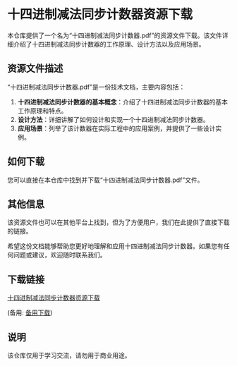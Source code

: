 # 十四进制减法同步计数器资源下载

本仓库提供了一个名为“十四进制减法同步计数器.pdf”的资源文件下载。该文件详细介绍了十四进制减法同步计数器的工作原理、设计方法以及应用场景。

## 资源文件描述

“十四进制减法同步计数器.pdf”是一份技术文档，主要内容包括：

1. **十四进制减法同步计数器的基本概念**：介绍了十四进制减法同步计数器的基本工作原理和特点。
2. **设计方法**：详细讲解了如何设计和实现一个十四进制减法同步计数器。
3. **应用场景**：列举了该计数器在实际工程中的应用案例，并提供了一些设计实例。

## 如何下载

您可以直接在本仓库中找到并下载“十四进制减法同步计数器.pdf”文件。

## 其他信息

该资源文件也可以在其他平台上找到，但为了方便用户，我们在此提供了直接下载的链接。

希望这份文档能够帮助您更好地理解和应用十四进制减法同步计数器。如果您有任何问题或建议，欢迎随时联系我们。

## 下载链接
[十四进制减法同步计数器资源下载](https://pan.quark.cn/s/9ca3c9353e14) 

(备用: [备用下载](https://pan.baidu.com/s/13nuyvGtX0jc46e73LMXLmw?pwd=1234))

## 说明

该仓库仅用于学习交流，请勿用于商业用途。
